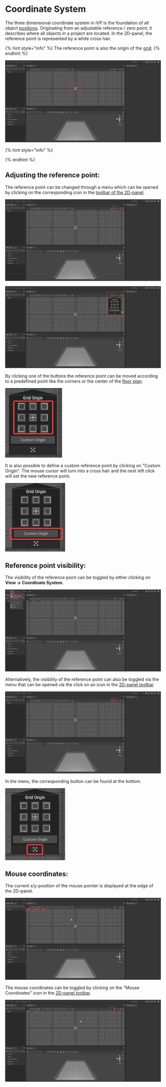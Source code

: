 # Coordinate System

The three dimensional coordinate system in iVP is the foundation of all object [positions](../machines/move-objects.md). Originating from an adjustable reference / zero point, it describes where all objects in a project are located. In the 2D-panel, the reference point is represented by a white cross hair.

{% hint style="info" %}
The reference point is also the origin of the [grid](the-grid.md).
{% endhint %}

![](<../../../.gitbook/assets/iVP_Planning_UserInterface_CoordinateSystem1.png>)

{% hint style="info" %}

{% endhint %}

## Adjusting the reference point:

The reference point can be changed through a menu which can be opened by clicking on the corresponding icon in the [toolbar of the 2D-panel](the-2d-panel.md#the-toolbar-of-the-2d-panel).

![](../../../.gitbook/assets/iVP_Planning_UserInterface_CoordinateSystem2.png)

![](../../../.gitbook/assets/iVP_Planning_UserInterface_CoordinateSystem21.png)


By clicking one of the buttons the reference point can be moved according to a predefined point like the corners or the center of the [floor plan](the-floor-plan.md).

![](../../../.gitbook/assets/iVP_Planning_UserInterface_CoordinateSystem3.png)

It is also possible to define a custom reference point by clicking on "Custom Origin". The mouse cursor will turn into a cross hair and the next left click will set the new reference point.

![](../../../.gitbook/assets/iVP_Planning_UserInterface_CoordinateSystem4.png)

## Reference point visibility:

The visibility of the reference point can be toggled by either clicking on **View -> Coordinate System**.&#x20;

![](../../../.gitbook/assets/iVP_Planning_UserInterface_CoordinateSystem5.png)

Alternatively, the visibility of the reference point can also be toggled via the menu that can be opened via the click on an icon in the [2D-panel toolbar](the-2d-panel.md#the-toolbar-of-the-2d-panel).

![](../../../.gitbook/assets/iVP_Planning_UserInterface_CoordinateSystem6.png)

In the menu, the corresponding button can be found at the bottom.

![](../../../.gitbook/assets/iVP_Planning_UserInterface_CoordinateSystem7.png)

## Mouse coordinates:

The current x/y-position of the mouse pointer is displayed at the edge of the 2D-panel.

![](../../../.gitbook/assets/iVP_Planning_UserInterface_CoordinateSystem8.png)

The mouse coordinates can be toggled by clicking on the "Mouse Coordinates" icon in the [2D-panel toolbar](the-2d-panel.md#the-toolbar-of-the-2d-panel).

![](../../../.gitbook/assets/iVP_Planning_UserInterface_CoordinateSystem9.png)